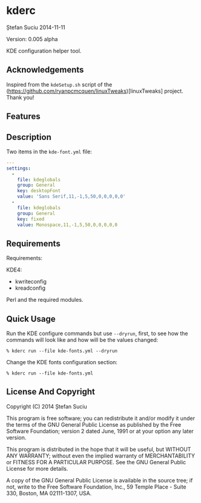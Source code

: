 kderc
=====
Ștefan Suciu
2014-11-11

Version: 0.005 alpha

KDE configuration helper tool.


Acknowledgements
----------------

Inspired from the `kdeSetup.sh` script of the
(https://github.com/ryanpcmcquen/linuxTweaks)[linuxTweaks] project.  Thank you!


Features
--------


Description
-----------

Two items in the `kde-font.yml` file:

```YAML
---
settings:
  -
    file: kdeglobals
    group: General
    key: desktopFont
    value: 'Sans Serif,11,-1,5,50,0,0,0,0,0'
  -
    file: kdeglobals
    group: General
    key: fixed
    value: Monospace,11,-1,5,50,0,0,0,0,0
```


Requirements
------------

Requirements:

KDE4:
- kwriteconfig
- kreadconfig

Perl and the required modules.


Quick Usage
-----------

Run the KDE configure commands but use `--dryrun`, first, to see how
the commands will look like and how will be the values changed:

```
% kderc run --file kde-fonts.yml --dryrun
```

Change the KDE fonts configuration section:

```
% kderc run --file kde-fonts.yml
```

License And Copyright
---------------------

Copyright (C) 2014 Ștefan Suciu

This program is free software; you can redistribute it and/or modify
it under the terms of the GNU General Public License as published by
the Free Software Foundation; version 2 dated June, 1991 or at your option
any later version.

This program is distributed in the hope that it will be useful,
but WITHOUT ANY WARRANTY; without even the implied warranty of
MERCHANTABILITY or FITNESS FOR A PARTICULAR PURPOSE.  See the
GNU General Public License for more details.

A copy of the GNU General Public License is available in the source tree;
if not, write to the Free Software Foundation, Inc.,
59 Temple Place - Suite 330, Boston, MA 02111-1307, USA.
